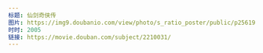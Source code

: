 ```yaml
---
标题: 仙剑奇侠传
图片: https://img9.doubanio.com/view/photo/s_ratio_poster/public/p2561931895.jpg
时时: 2005
链接: https://movie.douban.com/subject/2210031/
---
```

